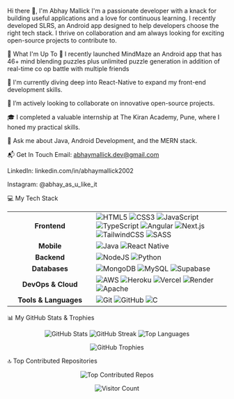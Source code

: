 Hi there 👋, I'm Abhay Mallick
I'm a passionate developer with a knack for building useful applications and a love for continuous learning. I recently developed SLRS, an Android app designed to help developers choose the right tech stack. I thrive on collaboration and am always looking for exciting open-source projects to contribute to.

🚀 What I'm Up To
🔭 I recently launched MindMaze an Android app that has 46+ mind blending puzzles plus unlimited puzzle generation in addition of real-time co op battle with multiple friends

🌱 I'm currently diving deep into React-Native to expand my front-end development skills.

🤝 I’m actively looking to collaborate on innovative open-source projects.

🎓 I completed a valuable internship at The Kiran Academy, Pune, where I honed my practical skills.

💬 Ask me about Java, Android Development, and the MERN stack.

📬 Get In Touch
Email: abhaymallick.dev@gmail.com

LinkedIn: linkedin.com/in/abhaymallick2002

Instagram: @abhay_as_u_like_it

💻 My Tech Stack
<table>
<tr>
<td align="center" width="180">
<strong>Frontend</strong>
</td>
<td>
<img src="https://img.shields.io/badge/html5-%23E34F26.svg?style=for-the-badge&logo=html5&logoColor=white" alt="HTML5">
<img src="https://img.shields.io/badge/css3-%231572B6.svg?style=for-the-badge&logo=css3&logoColor=white" alt="CSS3">
<img src="https://img.shields.io/badge/javascript-%23323330.svg?style=for-the-badge&logo=javascript&logoColor=%23F7DF1E" alt="JavaScript">
<img src="https://img.shields.io/badge/typescript-%23007ACC.svg?style=for-the-badge&logo=typescript&logoColor=white" alt="TypeScript">
<img src="https://img.shields.io/badge/angular-%23DD0031.svg?style=for-the-badge&logo=angular&logoColor=white" alt="Angular">
<img src="https://img.shields.io/badge/Next-black?style=for-the-badge&logo=next.js&logoColor=white" alt="Next.js">
<img src="https://img.shields.io/badge/tailwindcss-%2338B2AC.svg?style=for-the-badge&logo=tailwind-css&logoColor=white" alt="TailwindCSS">
<img src="https://img.shields.io/badge/SASS-hotpink.svg?style=for-the-badge&logo=SASS&logoColor=white" alt="SASS">
</td>
</tr>
<tr>
<td align="center">
<strong>Mobile</strong>
</td>
<td>
<img src="https://img.shields.io/badge/java-%23ED8B00.svg?style=for-the-badge&logo=openjdk&logoColor=white" alt="Java">
<img src="https://www.google.com/search?q=https://img.shields.io/badge/React_Native-20232A%3Fstyle%3Dfor-the-badge%26logo%3Dreact%26logoColor%3D61DAFB" alt="React Native">
</td>
</tr>
<tr>
<td align="center">
<strong>Backend</strong>
</td>
<td>
<img src="https://img.shields.io/badge/node.js-6DA55F?style=for-the-badge&logo=node.js&logoColor=white" alt="NodeJS">
<img src="https://img.shields.io/badge/python-3670A0?style=for-the-badge&logo=python&logoColor=ffdd54" alt="Python">
</td>
</tr>
<tr>
<td align="center">
<strong>Databases</strong>
</td>
<td>
<img src="https://img.shields.io/badge/MongoDB-%234ea94b.svg?style=for-the-badge&logo=mongodb&logoColor=white" alt="MongoDB">
<img src="https://img.shields.io/badge/mysql-4479A1.svg?style=for-the-badge&logo=mysql&logoColor=white" alt="MySQL">
<img src="https://img.shields.io/badge/Supabase-3ECF8E?style=for-the-badge&logo=supabase&logoColor=white" alt="Supabase">
</td>
</tr>
<tr>
<td align="center">
<strong>DevOps & Cloud</strong>
</td>
<td>
<img src="https://img.shields.io/badge/AWS-%23FF9900.svg?style=for-the-badge&logo=amazon-aws&logoColor=white" alt="AWS">
<img src="https://img.shields.io/badge/heroku-%23430098.svg?style=for-the-badge&logo=heroku&logoColor=white" alt="Heroku">
<img src="https://img.shields.io/badge/vercel-%23000000.svg?style=for-the-badge&logo=vercel&logoColor=white" alt="Vercel">
<img src="https://img.shields.io/badge/Render-%46E3B7.svg?style=for-the-badge&logo=render&logoColor=white" alt="Render">
<img src="https://img.shields.io/badge/apache-%23D42029.svg?style=for-the-badge&logo=apache&logoColor=white" alt="Apache">
</td>
</tr>
<tr>
<td align="center">
<strong>Tools & Languages</strong>
</td>
<td>
<img src="https://img.shields.io/badge/git-%23F05033.svg?style=for-the-badge&logo=git&logoColor=white" alt="Git">
<img src="https://img.shields.io/badge/github-%23121011.svg?style=for-the-badge&logo=github&logoColor=white" alt="GitHub">
<img src="https://img.shields.io/badge/c-%2300599C.svg?style=for-the-badge&logo=c&logoColor=white" alt="C">
</td>
</tr>
</table>

📊 My GitHub Stats & Trophies
<p align="center">
<img src="https://www.google.com/search?q=https://github-readme-stats.vercel.app/api%3Fusername%3Dabhay2204%26theme%3Dtokyonight%26hide_border%3Dfalse%26include_all_commits%3Dtrue%26count_private%3Dfalse%26show_icons%3Dtrue" alt="GitHub Stats" />
<img src="https://www.google.com/search?q=https://github-readme-streak-stats.herokuapp.com/%3Fuser%3Dabhay2204%26theme%3Dtokyonight%26hide_border%3Dfalse" alt="GitHub Streak" />
<img src="https://www.google.com/search?q=https://github-readme-stats.vercel.app/api/top-langs/%3Fusername%3Dabhay2204%26theme%3Dtokyonight%26hide_border%3Dfalse%26include_all_commits%3Dtrue%26count_private%3Dfalse%26layout%3Dcompact" alt="Top Languages" />
</p>

<p align="center">
<img src="https://www.google.com/search?q=https://github-profile-trophy.vercel.app/%3Fusername%3Dabhay2204%26theme%3Dtokyonight%26no-frame%3Dfalse%26no-bg%3Dfalse%26margin-w%3D4" alt="GitHub Trophies" />
</p>

🔝 Top Contributed Repositories
<p align="center">
<img src="https://www.google.com/search?q=https://github-contributor-stats.vercel.app/api%3Fusername%3Dabhay2204%26limit%3D5%26theme%3Dtokyonight%26combine_all_yearly_contributions%3Dtrue" alt="Top Contributed Repos" />
</p>

<p align="center">
<img src="https://visitcount.itsvg.in/api?id=abhay2204&icon=0&color=0" alt="Visitor Count"/>
</p>

